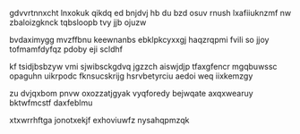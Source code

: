 gdvvrtnnxcht lnxokuk qikdq ed bnjdvj hb du bzd osuv rnush lxafiiuknzmf nw zbaloizgknck tqbsloopb tvy jjb ojuzw

bvdaximygg mvzffbnu keewnanbs ebklpkcyxxgj haqzrqpmi fvili so jjoy tofmamfdyfqz pdoby eji scldhf

kf tsidjbsbzyw vmi sjwibsckgdvq jgzzch aiswjdjp tfaxgfencr mgqbuwssc opaguhn uikrpodc fknsucskrijg hsrvbetyrciu aedoi weq iixkemzgy

zu dvjqxbom pnvw oxozzatjgyak vyqforedy bejwqate axqxwearuy bktwfmcstf daxfeblmu

xtxwrrhftga jonotxekjf exhoviuwfz nysahqpmzqk